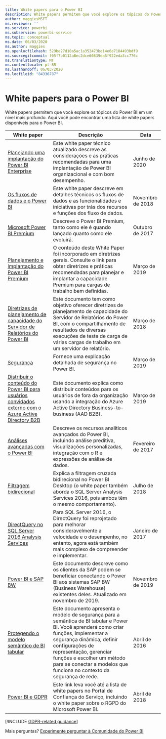 ```yaml
---
title: White papers para o Power BI
description: White papers permitem que você explore os tópicos do Power BI em um nível mais profundo.
author: maggiesMSFT
ms.reviewer: ''
ms.service: powerbi
ms.subservice: powerbi-service
ms.topic: conceptual
ms.date: 06/03/2020
ms.author: maggies
ms.openlocfilehash: 529be27d10a5ac1a352473be14e6e7184493bdf9
ms.sourcegitcommit: f05f7b0112a8ec2dce60839ea5f922eda3cc776c
ms.translationtype: MT
ms.contentlocale: pt-BR
ms.lasthandoff: 06/03/2020
ms.locfileid: "84336787"
---
```

# <a name="whitepapers-for-power-bi"></a>White papers para o Power BI

White papers permitem que você explore os tópicos do Power BI em um nível mais profundo. Aqui você pode encontrar uma lista de white papers disponíveis para o Power BI.

| White paper | Descrição | Data |
| --- | --- | --- |
| [Planejando uma implantação do Power BI Enterprise](https://aka.ms/PBIEnterpriseDeploymentWP) |Este white paper técnico atualizado descreve as considerações e as práticas recomendadas para uma implantação de Power BI organizacional e com bom desempenho. | Junho de 2020 |
| [Os fluxos de dados e o Power BI](https://go.microsoft.com/fwlink/?linkid=2034388&clcid=0x409)| Este white paper descreve em detalhes técnicos os fluxos de dados e as funcionalidades e iniciativas por trás dos recursos e funções dos fluxo de dados. | Novembro de 2018 |
| [Microsoft Power BI Premium](https://aka.ms/pbipremiumwhitepaper) |Descreve o Power BI Premium, tanto como ele é quando lançado quanto como ele evoluirá. | Outubro de 2017 |
| [Planejamento e Implantação do Power BI Premium](whitepaper-powerbi-premium-deployment.md)| O conteúdo deste White Paper foi incorporado em diretrizes gerais. Consulte o link para obter diretrizes e práticas recomendadas para planejar e implantar a capacidade Premium para cargas de trabalho bem definidas.| Março de 2019 |
| [Diretrizes de planejamento de capacidade do Servidor de Relatórios do Power BI](../report-server/capacity-planning.md) |Este documento tem como objetivo oferecer diretrizes de planejamento de capacidade do Servidor de Relatórios do Power BI, com o compartilhamento de resultados de diversas execuções de teste de carga de várias cargas de trabalho em um servidor de relatório. | Março de 2018 |
| [Segurança](../admin/service-admin-power-bi-security.md) |Fornece uma explicação detalhada de segurança no Power BI. | Março de 2019 |
| [Distribuir o conteúdo do Power BI para usuários convidados externo com o Azure Active Directory B2B](../guidance/whitepaper-azure-b2b-power-bi.md)|Este documento explica como distribuir conteúdos para os usuários de fora da organização usando a integração do Azure Active Directory Business-to-business (AAD B2B).| Março de 2019 |
| [Análises avançadas com o Power BI](https://info.microsoft.com/advanced-analytics-with-power-bi.html?Is=Website) |Descreve os recursos analíticos avançados do Power BI, incluindo análise preditiva, visualizações personalizadas, integração com o R e expressões de análise de dados. | Fevereiro de 2017 |
| [Filtragem bidirecional](../transform-model/desktop-bidirectional-filtering.md) |Explica a filtragem cruzada bidirecional no Power BI Desktop (o white paper também aborda o SQL Server Analysis Services 2016, pois ambos têm o mesmo comportamento). | Julho de 2018 |
| [DirectQuery no SQL Server 2016 Analysis Services](https://blogs.msdn.microsoft.com/analysisservices/2017/04/06/directquery-in-sql-server-2016-analysis-services-whitepaper/) |Para SQL Server 2016, o DirectQuery foi reprojetado para melhorar consideravelmente a velocidade e o desempenho, no entanto, agora está também mais complexo de compreender e implementar. | Janeiro de 2017 |
| [Power BI e SAP BW](https://aka.ms/powerbiandsapbw)| Este documento descreve como os clientes da SAP podem se beneficiar conectando o Power BI aos sistemas SAP BW (Business Warehouse) existentes deles. Atualizado em novembro de 2019.| Novembro de 2019 |
| [Protegendo o modelo semântico de BI tabular](https://download.microsoft.com/download/D/2/0/D20E1C5F-72EA-4505-9F26-FEF9550EFD44/Securing%20the%20Tabular%20BI%20Semantic%20Model.docx) |Este documento apresenta o modelo de segurança para a semântica de BI tabular e Power BI. Você aprenderá como criar funções, implementar a segurança dinâmica, definir configurações de representação, gerenciar funções e escolher um método para se conectar a modelos que funciona no contexto da segurança de rede. | Abril de 2016 |
| [Power BI e GDPR](https://aka.ms/power-bi-gdpr-whitepaper)| Este link leva você até a lista de white papers no Portal de Confiança do Serviço, incluindo o white paper sobre o RGPD do Microsoft Power BI. | Abril de 2018 |

[!INCLUDE [GDPR-related guidance](../includes/gdpr-hybrid-note.md)]

Mais perguntas? [Experimente perguntar à Comunidade do Power BI](https://community.powerbi.com/)
